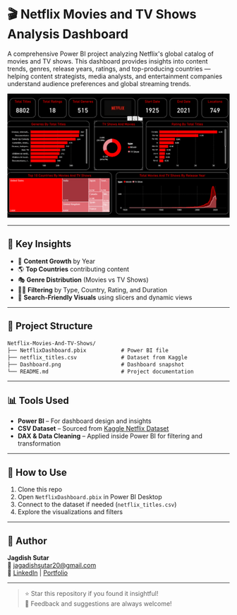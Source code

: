 # 🎬 Netflix Movies and TV Shows Analysis Dashboard

A comprehensive Power BI project analyzing Netflix's global catalog of movies and TV shows. This dashboard provides insights into content trends, genres, release years, ratings, and top-producing countries — helping content strategists, media analysts, and entertainment companies understand audience preferences and global streaming trends.

![Netflix Dashboard](./Dashboard.png)

---

## 📌 Key Insights

- 📅 **Content Growth** by Year  
- 🌎 **Top Countries** contributing content  
- 🎭 **Genre Distribution** (Movies vs TV Shows)  
- 🕵️‍♀️ **Filtering** by Type, Country, Rating, and Duration  
- 🔎 **Search-Friendly Visuals** using slicers and dynamic views

---

## 📁 Project Structure

```plaintext
Netflix-Movies-And-TV-Shows/
├── NetflixDashboard.pbix           # Power BI file
├── netflix_titles.csv              # Dataset from Kaggle
├── Dashboard.png                   # Dashboard snapshot
└── README.md                       # Project documentation

```
---

## 📊 Tools Used

- **Power BI** – For dashboard design and insights  
- **CSV Dataset** – Sourced from [Kaggle Netflix Dataset](https://www.kaggle.com/shivamb/netflix-shows)  
- **DAX & Data Cleaning** – Applied inside Power BI for filtering and transformation

---

## 🚀 How to Use

1. Clone this repo  
2. Open `NetflixDashboard.pbix` in Power BI Desktop  
3. Connect to the dataset if needed (`netflix_titles.csv`)  
4. Explore the visualizations and filters

---

## 📌 Author

**Jagdish Sutar**  
📧 [jagadishsutar20@gmail.com](mailto:jagadishsutar20@gmail.com)  
🔗 [LinkedIn](https://www.linkedin.com/in/jagdish-sutar/) | [Portfolio](https://jagdishsutar.vercel.app)

---

> ⭐ Star this repository if you found it insightful!  
> 💬 Feedback and suggestions are always welcome!
